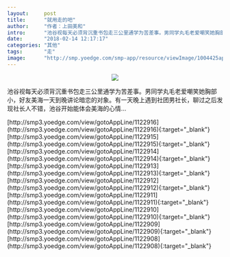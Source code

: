 ```yaml
---
layout:     post
title:      "就用走的吧"
author:     "作者：上田美和"
intro:      "池谷视每天必须背沉重书包走三公里通学为苦差事。男同学丸毛老爱嘲笑她胸部小，好友美海一天到晚讲论暗恋的对象。有一天晚上遇到社团男社长，聊过之后发现社长人不错，池谷开始能体会美海的心情…"
date:       "2018-02-14 12:17:17"
categories: "其他"
tags:       "走"
image:      "http://smp.yoedge.com/smp-app/resource/viewImage/1004425appline.png"
---
```

<div style="text-align: center">
<p><img src="http://smp.yoedge.com/smp-app/resource/viewImage/1004425appline.png"/></p>
</div>
<p class="post-meta">
<span>池谷视每天必须背沉重书包走三公里通学为苦差事。男同学丸毛老爱嘲笑她胸部小，好友美海一天到晚讲论暗恋的对象。有一天晚上遇到社团男社长，聊过之后发现社长人不错，池谷开始能体会美海的心情…</span>
</p>
[http://smp3.yoedge.com/view/gotoAppLine/1122916](http://smp3.yoedge.com/view/gotoAppLine/1122916){:target="_blank"}
[http://smp3.yoedge.com/view/gotoAppLine/1122915](http://smp3.yoedge.com/view/gotoAppLine/1122915){:target="_blank"}
[http://smp3.yoedge.com/view/gotoAppLine/1122914](http://smp3.yoedge.com/view/gotoAppLine/1122914){:target="_blank"}
[http://smp3.yoedge.com/view/gotoAppLine/1122913](http://smp3.yoedge.com/view/gotoAppLine/1122913){:target="_blank"}
[http://smp3.yoedge.com/view/gotoAppLine/1122912](http://smp3.yoedge.com/view/gotoAppLine/1122912){:target="_blank"}
[http://smp3.yoedge.com/view/gotoAppLine/1122911](http://smp3.yoedge.com/view/gotoAppLine/1122911){:target="_blank"}
[http://smp3.yoedge.com/view/gotoAppLine/1122910](http://smp3.yoedge.com/view/gotoAppLine/1122910){:target="_blank"}
[http://smp3.yoedge.com/view/gotoAppLine/1122909](http://smp3.yoedge.com/view/gotoAppLine/1122909){:target="_blank"}
[http://smp3.yoedge.com/view/gotoAppLine/1122908](http://smp3.yoedge.com/view/gotoAppLine/1122908){:target="_blank"}


